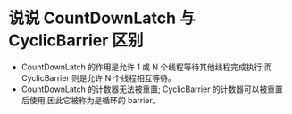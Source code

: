 # 说说 CountDownLatch 与 CyclicBarrier 区别
- CountDownLatch 的作用是允许 1 或 N 个线程等待其他线程完成执行;而 CyclicBarrier 则是允许 N 个线程相互等待。
- CountDownLatch 的计数器无法被重置; CyclicBarrier 的计数器可以被重置后使用,因此它被称为是循环的 barrier。